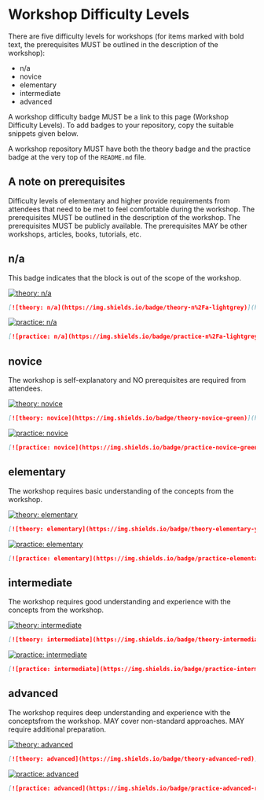 # Workshop Difficulty Levels

There are five difficulty levels for workshops (for items marked with bold text, the prerequisites MUST be outlined in the description of the workshop):

- n/a
- novice
- elementary
- intermediate
- advanced

A workshop difficulty badge MUST be a link to this page (Workshop Difficulty Levels). To add badges to your repository, copy the suitable snippets given below.

A workshop repository MUST have both the theory badge and the practice badge at the very top of the `README.md` file.

## A note on prerequisites

Difficulty levels of elementary and higher provide requirements from attendees that need to be met to feel comfortable during the workshop. The prerequisites MUST be outlined in the description of the workshop. The prerequisites MUST be publicly available. The prerequisites MAY be other workshops, articles, books, tutorials, etc.

## n/a

This badge indicates that the block is out of the scope of the workshop.

[![theory: n/a](https://img.shields.io/badge/theory-n%2Fa-lightgrey)](https://github.com/raini-dev/raini/blob/master/docs/workshop-difficulty-levels.md)

```markdown
[![theory: n/a](https://img.shields.io/badge/theory-n%2Fa-lightgrey)](https://github.com/raini-dev/raini/blob/master/docs/workshop-difficulty-levels.md)
```

[![practice: n/a](https://img.shields.io/badge/practice-n%2Fa-lightgrey)](https://github.com/raini-dev/raini/blob/master/docs/workshop-difficulty-levels.md)

```markdown
[![practice: n/a](https://img.shields.io/badge/practice-n%2Fa-lightgrey)](https://github.com/raini-dev/raini/blob/master/docs/workshop-difficulty-levels.md)
```

## novice

The workshop is self-explanatory and NO prerequisites are required from attendees.

[![theory: novice](https://img.shields.io/badge/theory-novice-green)](https://github.com/raini-dev/raini/blob/master/docs/workshop-difficulty-levels.md)

```markdown
[![theory: novice](https://img.shields.io/badge/theory-novice-green)](https://github.com/raini-dev/raini/blob/master/docs/workshop-difficulty-levels.md)
```

[![practice: novice](https://img.shields.io/badge/practice-novice-green)](https://github.com/raini-dev/raini/blob/master/docs/workshop-difficulty-levels.md)

```markdown
[![practice: novice](https://img.shields.io/badge/practice-novice-green)](https://github.com/raini-dev/raini/blob/master/docs/workshop-difficulty-levels.md)
```

## elementary

The workshop requires basic understanding of the concepts from the workshop.

[![theory: elementary](https://img.shields.io/badge/theory-elementary-yellow)](https://github.com/raini-dev/raini/blob/master/docs/workshop-difficulty-levels.md)

```markdown
[![theory: elementary](https://img.shields.io/badge/theory-elementary-yellow)](https://github.com/raini-dev/raini/blob/master/docs/workshop-difficulty-levels.md)
```

[![practice: elementary](https://img.shields.io/badge/practice-elementary-yellow)](https://github.com/raini-dev/raini/blob/master/docs/workshop-difficulty-levels.md)

```markdown
[![practice: elementary](https://img.shields.io/badge/practice-elementary-yellow)](https://github.com/raini-dev/raini/blob/master/docs/workshop-difficulty-levels.md)
```

## intermediate

The workshop requires good understanding and experience with the concepts from the workshop.

[![theory: intermediate](https://img.shields.io/badge/theory-intermediate-orange)](https://github.com/raini-dev/raini/blob/master/docs/workshop-difficulty-levels.md)

```markdown
[![theory: intermediate](https://img.shields.io/badge/theory-intermediate-orange)](https://github.com/raini-dev/raini/blob/master/docs/workshop-difficulty-levels.md)
```

[![practice: intermediate](https://img.shields.io/badge/practice-intermediate-orange)](https://github.com/raini-dev/raini/blob/master/docs/workshop-difficulty-levels.md)

```markdown
[![practice: intermediate](https://img.shields.io/badge/practice-intermediate-orange)](https://github.com/raini-dev/raini/blob/master/docs/workshop-difficulty-levels.md)
```

## advanced

The workshop requires deep understanding and experience with the conceptsfrom the workshop. MAY cover non-standard approaches. MAY require additional preparation.

[![theory: advanced](https://img.shields.io/badge/theory-advanced-red)](https://github.com/raini-dev/raini/blob/master/docs/workshop-difficulty-levels.md)

```markdown
[![theory: advanced](https://img.shields.io/badge/theory-advanced-red)](https://github.com/raini-dev/raini/blob/master/docs/workshop-difficulty-levels.md)
```

[![practice: advanced](https://img.shields.io/badge/practice-advanced-red)](https://github.com/raini-dev/raini/blob/master/docs/workshop-difficulty-levels.md)

```markdown
[![practice: advanced](https://img.shields.io/badge/practice-advanced-red)](https://github.com/raini-dev/raini/blob/master/docs/workshop-difficulty-levels.md)
```

